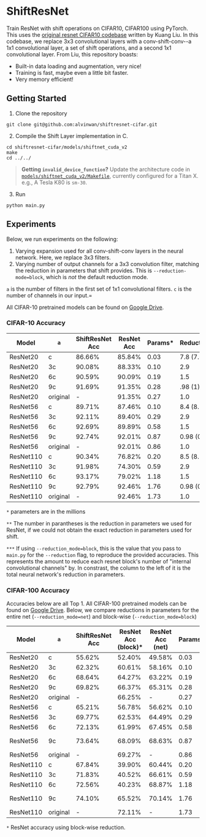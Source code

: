 # ShiftResNet

Train ResNet with shift operations on CIFAR10, CIFAR100 using PyTorch. This uses the [original resnet CIFAR10 codebase](https://github.com/kuangliu/pytorch-cifar.git) written by Kuang Liu. In this codebase, we replace 3x3 convolutional layers with a conv-shift-conv--a 1x1 convolutional layer, a set of shift operations, and a second 1x1 convolutional layer. From Liu, this repository boasts:

- Built-in data loading and augmentation, very nice!
- Training is fast, maybe even a little bit faster.
- Very memory efficient!

## Getting Started

1. Clone the repository

```
git clone git@github.com:alvinwan/shiftresnet-cifar.git
```

2. Compile the Shift Layer implementation in C.
```
cd shiftresnet-cifar/models/shiftnet_cuda_v2
make
cd ../../
```

> **Getting `invalid_device_function`?** Update the architecture code in [`models/shiftnet_cuda_v2/Makefile`](https://github.com/alvinwan/shiftresnet-cifar/blob/master/models/shiftnet_cuda_v2/Makefile#L4), currently configured for a Titan X. e.g., A Tesla K80 is `sm-30`.

3. Run
```
python main.py
```

## Experiments

Below, we run experiments on the following:

1. Varying expansion used for all conv-shift-conv layers in the neural network. Here, we replace 3x3 filters.
2. Varying number of output channels for a 3x3 convolution filter, matching the reduction in parameters that shift provides. This is `--reduction-mode=block`, which is *not* the default reduction mode.

`a` is the number of filters in the first set of 1x1 convolutional filters. `c` is the number of channels in our input.=

All CIFAR-10 pretrained models can be found on [Google Drive](https://drive.google.com/drive/u/1/folders/1rD_b5epthHIDqYSERuwx4gVGcpMcomy7).

### CIFAR-10 Accuracy

| Model | `a` | ShiftResNet Acc | ResNet Acc | Params* | Reduction** | `r`*** |
|-------|-----|-----|-----------|---------|-------------|--------|
| ResNet20 | c | 86.66% | 85.84% | 0.03 | 7.8 (7.6) | 12 |
| ResNet20 | 3c | 90.08% | 88.33% | 0.10 | 2.9 | 3.3 |
| ResNet20 | 6c | 90.59% | 90.09% | 0.19 | 1.5 | 1.6 |
| ResNet20 | 9c | 91.69% | 91.35% | 0.28 | .98 (1) | 1 |
| ResNet20 | original | - | 91.35% | 0.27 | 1.0 | - |
| ResNet56 | c | 89.71% | 87.46% | 0.10 | 8.4 (8.2) | 16 |
| ResNet56 | 3c | 92.11% | 89.40% | 0.29 | 2.9 | 3.3 |
| ResNet56 | 6c | 92.69% | 89.89% | 0.58 | 1.5 | 1.6 |
| ResNet56 | 9c | 92.74% | 92.01% | 0.87 | 0.98 (0.95) | 0.98 |
| ResNet56 | original | - | 92.01% | 0.86 | 1.0 | - |
| ResNet110 | c | 90.34% | 76.82% | 0.20 | 8.5 (8.2) | 15 |
| ResNet110 | 3c | 91.98% | 74.30% | 0.59 | 2.9 | 3.3 |
| ResNet110 | 6c | 93.17% | 79.02% | 1.18 | 1.5 | 1.6 |
| ResNet110 | 9c | 92.79% | 92.46% | 1.76 | 0.98 (0.95) | 0.98 |
| ResNet110 | original | - | 92.46% | 1.73 | 1.0 | - |

`*` parameters are in the millions

`**` The number in parantheses is the reduction in parameters we used for ResNet, if we could not obtain the exact reduction in parameters used for shift.

`***` If using `--reduction_mode=block`, this is the value that you pass to `main.py` for the `--reduction` flag, to reproduce the provided accuracies. This represents the amount to reduce each resnet block's number of "internal convolutional channels" by. In constrast, the column to the left of it is the total neural network's reduction in parameters.

<!--| ResNet110 | 2c | 91.84% | 0.40 | 4.4 |
| ResNet110 | 4c | 91.93% |  0.79 | 2.2 |
| ResNet110 | 5c | 91.77% |  0.98 | 1.8 |
| ResNet110 | 7c | 92.23% |  1.37 | 1.3 |-->

### CIFAR-100 Accuracy

Accuracies below are all Top 1. All CIFAR-100 pretrained models can be found on [Google Drive](https://drive.google.com/drive/u/1/folders/1unOPMsQDagcDa8gI5kFvQ0VH84N7h1V2). Below, we compare reductions in parameters for the entire net (`--reduction_mode=net`) and block-wise (`--reduction_mode=block`)

| Model | `a` | ShiftResNet Acc | ResNet Acc (block)* | ResNet Acc (net) | Params | Reduction | `r` |
|-------|-----|-----|-----------------|--------------|---------|-------------|--------|
| ResNet20 | c | 55.62% | 52.40% | 49.58% | 0.03 | 7.8 (7.6) | 12 |
| ResNet20 | 3c | 62.32% | 60.61% | 58.16% | 0.10 | 2.9 | 3.3 |
| ResNet20 | 6c | 68.64% | 64.27% | 63.22% | 0.19 | 1.5 | 1.6 |
| ResNet20 | 9c | 69.82% | 66.37% | 65.31% | 0.28 | .98 (1) | 1 |
| ResNet20 | original | - | 66.25% | - | 0.27 | 1.0 | - |
| ResNet56 | c | 65.21% | 56.78% | 56.62% | 0.10 | 8.4 (8.2) | 16 |
| ResNet56 | 3c | 69.77% | 62.53% | 64.49% | 0.29 | 2.9 | 3.3 |
| ResNet56 | 6c | 72.13% | 61.99% | 67.45% | 0.58 | 1.5 | 1.6 |
| ResNet56 | 9c | 73.64% | 68.09% | 68.63% | 0.87 | 0.98 (0.95) | 0.98 |
| ResNet56 | original | - | 69.27% | - | 0.86 | 1.0 | - |
| ResNet110 | c | 67.84% | 39.90% | 60.44% | 0.20 | 8.5 (8.2) | 15 |
| ResNet110 | 3c | 71.83% | 40.52% | 66.61% | 0.59 | 2.9 | 3.3 |
| ResNet110 | 6c | 72.56% | 40.23% | 68.87% | 1.18 | 1.5 | 1.6 |
| ResNet110 | 9c | 74.10% | 65.52% | 70.14% | 1.76 | 0.98 (0.95) | 0.98 |
| ResNet110 | original | - | 72.11% | - | 1.73 | 1.0 | - |

`*` ResNet accuracy using block-wise reduction.
